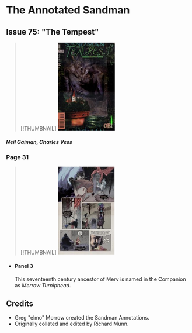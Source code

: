 # The Annotated Sandman

## Issue 75: "The Tempest"

> [!THUMBNAIL] ![](thumbnails/sandman.75/page00.jpg)

##### Neil Gaiman, Charles Vess

### Page 31

> [!THUMBNAIL] ![](thumbnails/sandman.75/page31.jpg)

- #### Panel 3

  This seventeenth century ancestor of Merv is named in the Companion as _Merrow Turniphead_.

## Credits

- Greg "elmo" Morrow created the Sandman Annotations.
- Originally collated and edited by Richard Munn.
